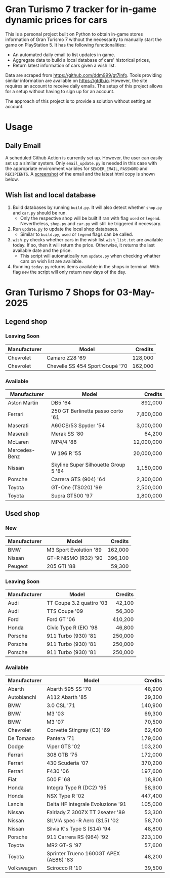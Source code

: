 # Gran Turismo 7 tracker for in-game dynamic prices for cars

This is a personal project built on Python to obtain in-game stores information of Gran Turismo 7 without the necessarity to manually start the game on PlayStation 5. It has the following functionalities:

- An automated daily email to list updates in game.
- Aggregate data to build a local database of cars' historical prices,
- Return latest information of cars given a wish list.

Data are scraped from https://github.com/ddm999/gt7info. Tools providing similar information are available on https://gtdb.io. However, the site requires an account to receive daily emails. The setup of this project allows for a setup without having to sign up for an account.

The approach of this project is to provide a solution without setting an account.

# Usage

## Daily Email

A scheduled Github Action is currently set up. However, the user can easily set up a similar system. Only `email_update.py` is needed in this case with the appropriate environment varibles for `SENDER_EMAIL`, `PASSWORD` and `RECIPIENTS`. A [screenshot](https://raw.githubusercontent.com/marcohoucheng/Gran-Turismo-7-Price-Tracker/main/data/email_screenshot.png) of the email and the latest html copy is shown below.

## Wish list and local database

1. Build databases by running `build.py`. It will also detect whether `shop.py` and `car.py` should be run.
    - Only the respective shop will be built if ran with flag `used` or `legend`. Nevertheless, `shop.py` and `car.py` will still be triggered if necessary.
2. Run `update.py` to update the local shop databases.
    - Similar to `build.py`, `used` or `legend` flags can be called.
3. `wish.py` checks whether cars in the wish list `wish_list.txt` are available today. If so, then it will return the price. Otherwise, it returns the last available date and the price.
    - This script will automatically run `update.py` when checking whather cars on wish list are available.
4. Running `today.py` returns items available in the shops in terminal. With flag `new` the script will only return new days of the day.


# Gran Turismo 7 Shops for 03-May-2025



## Legend shop

### Leaving Soon
 | Manufacturer | Model | Credits |
 | --- | --- | --: |
|Chevrolet|Camaro Z28 '69|128,000|
|Chevrolet|Chevelle SS 454 Sport Coupé '70|162,000|

### Available
 | Manufacturer | Model | Credits |
 | --- | --- | --: |
|Aston Martin|DB5 '64|892,000|
|Ferrari|250 GT Berlinetta passo corto '61|7,800,000|
|Maserati|A6GCS/53 Spyder '54|3,000,000|
|Maserati|Merak SS '80|64,200|
|McLaren|MP4/4 '88|12,000,000|
|Mercedes-Benz|W 196 R '55|20,000,000|
|Nissan|Skyline Super Silhouette Group 5 '84|1,150,000|
|Porsche|Carrera GTS (904) '64|2,300,000|
|Toyota|GT-One (TS020) '99|2,500,000|
|Toyota|Supra GT500 '97|1,800,000|


## Used shop

### New
 | Manufacturer | Model | Credits |
 | --- | --- | --: |
|BMW|M3 Sport Evolution '89|162,000|
|Nissan|GT-R NISMO (R32) '90|396,100|
|Peugeot|205 GTI '88|59,300|

### Leaving Soon
 | Manufacturer | Model | Credits |
 | --- | --- | --: |
|Audi|TT Coupe 3.2 quattro '03|42,100|
|Audi|TTS Coupe '09|56,300|
|Ford|Ford GT '06|410,200|
|Honda|Civic Type R (EK) '98|46,800|
|Porsche|911 Turbo (930) '81|250,000|
|Porsche|911 Turbo (930) '81|250,000|
|Porsche|911 Turbo (930) '81|250,000|

### Available
 | Manufacturer | Model | Credits |
 | --- | --- | --: |
|Abarth|Abarth 595 SS '70|48,900|
|Autobianchi|A112 Abarth '85|29,300|
|BMW|3.0 CSL '71|140,900|
|BMW|M3 '03|69,300|
|BMW|M3 '07|70,500|
|Chevrolet|Corvette Stingray (C3) '69|62,400|
|De Tomaso|Pantera '71|179,000|
|Dodge|Viper GTS '02|103,200|
|Ferrari|308 GTB '75|172,000|
|Ferrari|430 Scuderia '07|370,200|
|Ferrari|F430 '06|197,600|
|Fiat|500 F '68|18,800|
|Honda|Integra Type R (DC2) '95|58,900|
|Honda|NSX Type R '02|447,400|
|Lancia|Delta HF Integrale Evoluzione '91|105,000|
|Nissan|Fairlady Z 300ZX TT 2seater '89|53,300|
|Nissan|SILVIA spec-R Aero (S15) '02|58,700|
|Nissan|Silvia K's Type S (S14) '94|48,800|
|Porsche|911 Carrera RS (964) '92|223,100|
|Toyota|MR2 GT-S '97|57,600|
|Toyota|Sprinter Trueno 1600GT APEX (AE86) '83|48,200|
|Volkswagen|Scirocco R '10|39,500|
